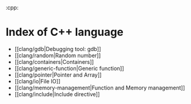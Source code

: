 :cpp:

# Index of C++ language

- [[clang/gdb|Debugging tool: gdb]]
- [[clang/random|Random number]] 
- [[clang/containers|Containers]]
- [[clang/generic-function|Generic function]]
- [[clang/pointer|Pointer and Array]]
- [[clang/io|File IO]]
- [[clang/memory-management|Function and Memory management]]
- [[clang/include|Include directive]]
